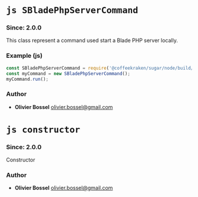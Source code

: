 

<!-- @namespace    sugar.node.server.bladePhp -->
<!-- @name    SBladePhpServerCommand -->

# ```js SBladePhpServerCommand ```
### Since: 2.0.0

This class represent a command used start a Blade PHP server locally.


### Example (js)

```js
const SBladePhpServerCommand = require('@coffeekraken/sugar/node/build/commands/SBladePhpServerCommand');
const myCommand = new SBladePhpServerCommand();
myCommand.run();
```


### Author
- **Olivier Bossel** <a href="mailto:olivier.bossel@gmail.com">olivier.bossel@gmail.com</a> 




<!-- @name    constructor -->

# ```js constructor ```
### Since: 2.0.0

Constructor




### Author
- **Olivier Bossel** <a href="mailto:olivier.bossel@gmail.com">olivier.bossel@gmail.com</a> 

